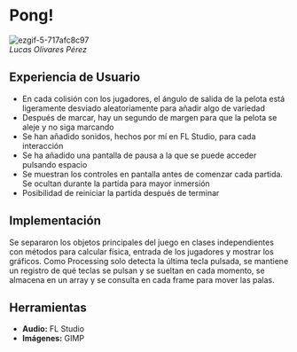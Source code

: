 # Pong!
![ezgif-5-717afc8c97](https://user-images.githubusercontent.com/47455265/153283496-124530cf-142f-4950-901d-519f9b7ff0e7.gif)
<br>*Lucas Olivares Pérez*
## Experiencia de Usuario
- En cada colisión con los jugadores, el ángulo de salida de la pelota está ligeramente desviado aleatoriamente para añadir algo de variedad
- Después de marcar, hay un segundo de margen para que la pelota se aleje y no siga marcando
- Se han añadido sonidos, hechos por mí en FL Studio, para cada interacción
- Se ha añadido una pantalla de pausa a la que se puede acceder pulsando espacio
- Se muestran los controles en pantalla antes de comenzar cada partida. Se ocultan durante la partida para mayor inmersión
- Posibilidad de reiniciar la partida después de terminar
## Implementación
Se separaron los objetos principales del juego en clases independientes con métodos para calcular física, entrada de los jugadores y mostrar los gráficos. Como Processing solo detecta la última tecla pulsada, se mantiene un registro de qué teclas se pulsan y se sueltan en cada momento, se almacena en un array y se consulta en cada frame para mover las palas.
## Herramientas
- **Audio:** FL Studio
- **Imágenes:** GIMP
